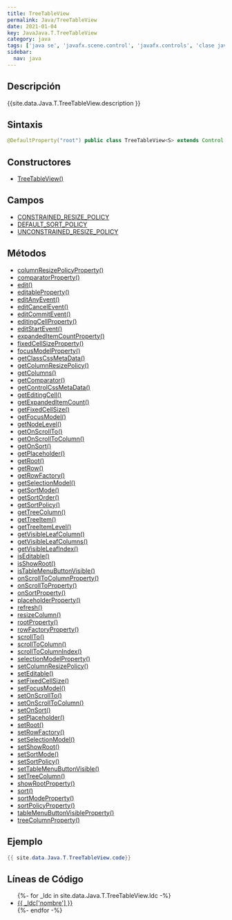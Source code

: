```yaml
---
title: TreeTableView
permalink: Java/TreeTableView
date: 2021-01-04
key: JavaJava.T.TreeTableView
category: java
tags: ['java se', 'javafx.scene.control', 'javafx.controls', 'clase java', 'JavaFX 8.0']
sidebar: 
  nav: java
---
```


## Descripción
{{site.data.Java.T.TreeTableView.description }}

## Sintaxis
~~~java
@DefaultProperty("root") public class TreeTableView<S> extends Control
~~~

## Constructores
* [TreeTableView()](/Java/TreeTableView/TreeTableView/)

## Campos
* [CONSTRAINED_RESIZE_POLICY](/Java/TreeTableView/CONSTRAINED_RESIZE_POLICY)
* [DEFAULT_SORT_POLICY](/Java/TreeTableView/DEFAULT_SORT_POLICY)
* [UNCONSTRAINED_RESIZE_POLICY](/Java/TreeTableView/UNCONSTRAINED_RESIZE_POLICY)

## Métodos
* [columnResizePolicyProperty()](/Java/TreeTableView/columnResizePolicyProperty)
* [comparatorProperty()](/Java/TreeTableView/comparatorProperty)
* [edit()](/Java/TreeTableView/edit)
* [editableProperty()](/Java/TreeTableView/editableProperty)
* [editAnyEvent()](/Java/TreeTableView/editAnyEvent)
* [editCancelEvent()](/Java/TreeTableView/editCancelEvent)
* [editCommitEvent()](/Java/TreeTableView/editCommitEvent)
* [editingCellProperty()](/Java/TreeTableView/editingCellProperty)
* [editStartEvent()](/Java/TreeTableView/editStartEvent)
* [expandedItemCountProperty()](/Java/TreeTableView/expandedItemCountProperty)
* [fixedCellSizeProperty()](/Java/TreeTableView/fixedCellSizeProperty)
* [focusModelProperty()](/Java/TreeTableView/focusModelProperty)
* [getClassCssMetaData()](/Java/TreeTableView/getClassCssMetaData)
* [getColumnResizePolicy()](/Java/TreeTableView/getColumnResizePolicy)
* [getColumns()](/Java/TreeTableView/getColumns)
* [getComparator()](/Java/TreeTableView/getComparator)
* [getControlCssMetaData()](/Java/TreeTableView/getControlCssMetaData)
* [getEditingCell()](/Java/TreeTableView/getEditingCell)
* [getExpandedItemCount()](/Java/TreeTableView/getExpandedItemCount)
* [getFixedCellSize()](/Java/TreeTableView/getFixedCellSize)
* [getFocusModel()](/Java/TreeTableView/getFocusModel)
* [getNodeLevel()](/Java/TreeTableView/getNodeLevel)
* [getOnScrollTo()](/Java/TreeTableView/getOnScrollTo)
* [getOnScrollToColumn()](/Java/TreeTableView/getOnScrollToColumn)
* [getOnSort()](/Java/TreeTableView/getOnSort)
* [getPlaceholder()](/Java/TreeTableView/getPlaceholder)
* [getRoot()](/Java/TreeTableView/getRoot)
* [getRow()](/Java/TreeTableView/getRow)
* [getRowFactory()](/Java/TreeTableView/getRowFactory)
* [getSelectionModel()](/Java/TreeTableView/getSelectionModel)
* [getSortMode()](/Java/TreeTableView/getSortMode)
* [getSortOrder()](/Java/TreeTableView/getSortOrder)
* [getSortPolicy()](/Java/TreeTableView/getSortPolicy)
* [getTreeColumn()](/Java/TreeTableView/getTreeColumn)
* [getTreeItem()](/Java/TreeTableView/getTreeItem)
* [getTreeItemLevel()](/Java/TreeTableView/getTreeItemLevel)
* [getVisibleLeafColumn()](/Java/TreeTableView/getVisibleLeafColumn)
* [getVisibleLeafColumns()](/Java/TreeTableView/getVisibleLeafColumns)
* [getVisibleLeafIndex()](/Java/TreeTableView/getVisibleLeafIndex)
* [isEditable()](/Java/TreeTableView/isEditable)
* [isShowRoot()](/Java/TreeTableView/isShowRoot)
* [isTableMenuButtonVisible()](/Java/TreeTableView/isTableMenuButtonVisible)
* [onScrollToColumnProperty()](/Java/TreeTableView/onScrollToColumnProperty)
* [onScrollToProperty()](/Java/TreeTableView/onScrollToProperty)
* [onSortProperty()](/Java/TreeTableView/onSortProperty)
* [placeholderProperty()](/Java/TreeTableView/placeholderProperty)
* [refresh()](/Java/TreeTableView/refresh)
* [resizeColumn()](/Java/TreeTableView/resizeColumn)
* [rootProperty()](/Java/TreeTableView/rootProperty)
* [rowFactoryProperty()](/Java/TreeTableView/rowFactoryProperty)
* [scrollTo()](/Java/TreeTableView/scrollTo)
* [scrollToColumn()](/Java/TreeTableView/scrollToColumn)
* [scrollToColumnIndex()](/Java/TreeTableView/scrollToColumnIndex)
* [selectionModelProperty()](/Java/TreeTableView/selectionModelProperty)
* [setColumnResizePolicy()](/Java/TreeTableView/setColumnResizePolicy)
* [setEditable()](/Java/TreeTableView/setEditable)
* [setFixedCellSize()](/Java/TreeTableView/setFixedCellSize)
* [setFocusModel()](/Java/TreeTableView/setFocusModel)
* [setOnScrollTo()](/Java/TreeTableView/setOnScrollTo)
* [setOnScrollToColumn()](/Java/TreeTableView/setOnScrollToColumn)
* [setOnSort()](/Java/TreeTableView/setOnSort)
* [setPlaceholder()](/Java/TreeTableView/setPlaceholder)
* [setRoot()](/Java/TreeTableView/setRoot)
* [setRowFactory()](/Java/TreeTableView/setRowFactory)
* [setSelectionModel()](/Java/TreeTableView/setSelectionModel)
* [setShowRoot()](/Java/TreeTableView/setShowRoot)
* [setSortMode()](/Java/TreeTableView/setSortMode)
* [setSortPolicy()](/Java/TreeTableView/setSortPolicy)
* [setTableMenuButtonVisible()](/Java/TreeTableView/setTableMenuButtonVisible)
* [setTreeColumn()](/Java/TreeTableView/setTreeColumn)
* [showRootProperty()](/Java/TreeTableView/showRootProperty)
* [sort()](/Java/TreeTableView/sort)
* [sortModeProperty()](/Java/TreeTableView/sortModeProperty)
* [sortPolicyProperty()](/Java/TreeTableView/sortPolicyProperty)
* [tableMenuButtonVisibleProperty()](/Java/TreeTableView/tableMenuButtonVisibleProperty)
* [treeColumnProperty()](/Java/TreeTableView/treeColumnProperty)

## Ejemplo
~~~java
{{ site.data.Java.T.TreeTableView.code}}
~~~

## Líneas de Código
<ul>
{%- for _ldc in site.data.Java.T.TreeTableView.ldc -%}
   <li>
       <a href="{{_ldc['url'] }}">{{ _ldc['nombre'] }}</a>
   </li>
{%- endfor -%}
</ul>
